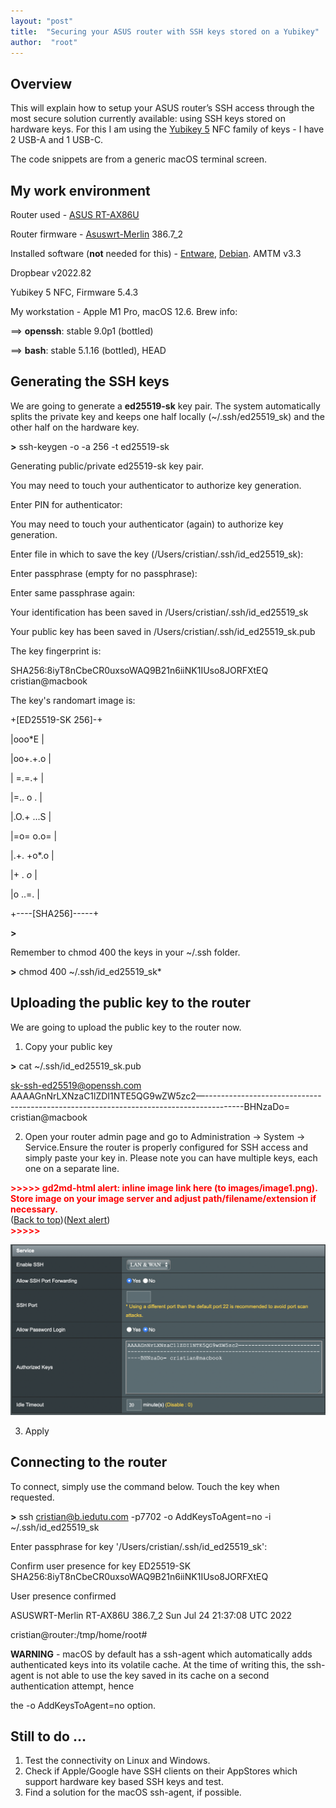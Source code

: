 ```yaml
---
layout: "post"
title:  "Securing your ASUS router with SSH keys stored on a Yubikey"
author:  "root"
---
```


## Overview

This will explain how to setup your ASUS router’s SSH access through the most secure solution currently available: using SSH keys stored on hardware keys. For this I am using the [Yubikey 5](https://www.yubico.com/products/yubikey-5-overview/) NFC family of keys - I have 2 USB-A and 1 USB-C.

The code snippets are from a generic macOS terminal screen.


## My work environment

Router used - [ASUS RT-AX86U](https://www.asus.com/Networking-IoT-Servers/WiFi-Routers/ASUS-Gaming-Routers/RT-AX86U/)

Router firmware - [Asuswrt-Merlin](https://www.asuswrt-merlin.net) 386.7_2

Installed software (**not** needed for this) - [Entware](https://hqt.ro/how-to-install-new-generation-entware/), [Debian](https://hqt.ro/how-to-install-debian-stretch-arm/). AMTM v3.3

Dropbear v2022.82

Yubikey 5 NFC, Firmware 5.4.3

My workstation - Apple M1 Pro, macOS 12.6. Brew info:

==> **openssh**: stable 9.0p1 (bottled)

==> **bash**: stable 5.1.16 (bottled), HEAD


## Generating the SSH keys

We are going to generate a **ed25519-sk** key pair. The system automatically splits the private key and keeps one half locally (~/.ssh/ed25519_sk) and the other half on the hardware key.

**>** ssh-keygen -o -a 256 -t ed25519-sk

Generating public/private ed25519-sk key pair.

You may need to touch your authenticator to authorize key generation.

Enter PIN for authenticator: 

You may need to touch your authenticator (again) to authorize key generation.

Enter file in which to save the key (/Users/cristian/.ssh/id_ed25519_sk): 

Enter passphrase (empty for no passphrase): 

Enter same passphrase again: 

Your identification has been saved in /Users/cristian/.ssh/id_ed25519_sk

Your public key has been saved in /Users/cristian/.ssh/id_ed25519_sk.pub

The key fingerprint is:

SHA256:8iyT8nCbeCR0uxsoWAQ9B21n6iiNK1IUso8JORFXtEQ cristian@macbook

The key's randomart image is:

+[ED25519-SK 256]-+

|ooo*E            |

|oo+.+.o          |

| =.=.+           |

|=.. o .          |

|.O.+ ...S        |

|=o= o.o=         |

|.+. +o*.o        |

|+  . *o*         |

|o   ..=.         |

+----[SHA256]-----+

**>** 

Remember to chmod 400 the keys in your ~/.ssh folder.

**>** chmod 400 ~/.ssh/id_ed25519_sk*


## Uploading the public key to the router

We are going to upload the public key to the router now.



1. Copy your public key

**>** cat ~/.ssh/id_ed25519_sk.pub 

sk-ssh-ed25519@openssh.com AAAAGnNrLXNzaC1lZDI1NTE5QG9wZW5zc2—---------------------------------------------------------------------------------------BHNzaDo= cristian@macbook



2. Open your router admin page and go to Administration → System → Service.Ensure the router is properly configured for SSH access and simply paste your key in. Please note you can have multiple keys, each one on a separate line.

    

<p id="gdcalert1" ><span style="color: red; font-weight: bold">>>>>>  gd2md-html alert: inline image link here (to images/image1.png). Store image on your image server and adjust path/filename/extension if necessary. </span><br>(<a href="#">Back to top</a>)(<a href="#gdcalert2">Next alert</a>)<br><span style="color: red; font-weight: bold">>>>>> </span></p>


![alt_text](_images/image1.png "image_tooltip")


3. Apply


## Connecting to the router

To connect, simply use the command below. Touch the key when requested.

**>** ssh cristian@b.iedutu.com -p7702 -o AddKeysToAgent=no -i ~/.ssh/id_ed25519_sk

Enter passphrase for key '/Users/cristian/.ssh/id_ed25519_sk': 

Confirm user presence for key ED25519-SK SHA256:8iyT8nCbeCR0uxsoWAQ9B21n6iiNK1IUso8JORFXtEQ

User presence confirmed

ASUSWRT-Merlin RT-AX86U 386.7_2 Sun Jul 24 21:37:08 UTC 2022

cristian@router:/tmp/home/root# 

**WARNING** - macOS by default has a ssh-agent which automatically adds authenticated keys into its volatile cache. At the time of writing this, the ssh-agent is not able to use the key saved in its cache on a second authentication attempt, hence 

the -o AddKeysToAgent=no option.


## Still to do …



1. Test the connectivity on Linux and Windows.
2. Check if Apple/Google have SSH clients on their AppStores which support hardware key based SSH keys and test.
3. Find a solution for the macOS ssh-agent, if possible.
